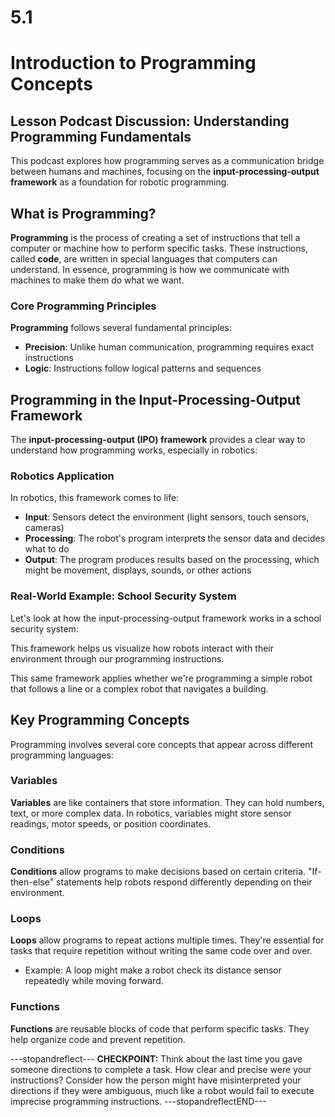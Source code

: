 # 5.1
# **Introduction to Programming Concepts**

## **Lesson Podcast Discussion: Understanding Programming Fundamentals**

This podcast explores how programming serves as a communication bridge between humans and machines, focusing on the **input-processing-output framework** as a foundation for robotic programming.

## **What is Programming?**

**Programming** is the process of creating a set of instructions that tell a computer or machine how to perform specific tasks. These instructions, called **code**, are written in special languages that computers can understand. In essence, programming is how we communicate with machines to make them do what we want.

### **Core Programming Principles**

**Programming** follows several fundamental principles:
- **Precision**: Unlike human communication, programming requires exact instructions
- **Logic**: Instructions follow logical patterns and sequences

## **Programming in the Input-Processing-Output Framework**

The **input-processing-output (IPO) framework** provides a clear way to understand how programming works, especially in robotics:

### **Robotics Application**

In robotics, this framework comes to life:
- **Input**: Sensors detect the environment (light sensors, touch sensors, cameras)
- **Processing**: The robot's program interprets the sensor data and decides what to do
- **Output**: The program produces results based on the processing, which might be movement, displays, sounds, or other actions

### **Real-World Example: School Security System**

Let's look at how the input-processing-output framework works in a school security system:

This framework helps us visualize how robots interact with their environment through our programming instructions.

This same framework applies whether we're programming a simple robot that follows a line or a complex robot that navigates a building.

## **Key Programming Concepts**

Programming involves several core concepts that appear across different programming languages:

### **Variables**

**Variables** are like containers that store information. They can hold numbers, text, or more complex data. In robotics, variables might store sensor readings, motor speeds, or position coordinates.

### **Conditions**

**Conditions** allow programs to make decisions based on certain criteria. "If-then-else" statements help robots respond differently depending on their environment.

### **Loops**

**Loops** allow programs to repeat actions multiple times. They're essential for tasks that require repetition without writing the same code over and over.
- Example: A loop might make a robot check its distance sensor repeatedly while moving forward.

### **Functions**

**Functions** are reusable blocks of code that perform specific tasks. They help organize code and prevent repetition.

---stopandreflect---
**CHECKPOINT:** Think about the last time you gave someone directions to complete a task. How clear and precise were your instructions? Consider how the person might have misinterpreted your directions if they were ambiguous, much like a robot would fail to execute imprecise programming instructions.
---stopandreflectEND---



